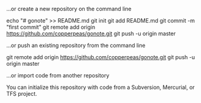 …or create a new repository on the command line

echo "# gonote" >> README.md
git init
git add README.md
git commit -m "first commit"
git remote add origin https://github.com/copperpeas/gonote.git
git push -u origin master

…or push an existing repository from the command line

git remote add origin https://github.com/copperpeas/gonote.git
git push -u origin master

…or import code from another repository

You can initialize this repository with code from a Subversion, Mercurial, or TFS project.
